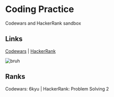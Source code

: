 # Coding Practice
Codewars and HackerRank sandbox

## Links

[Codewars](https://www.codewars.com/users/Falconair) |
[HackerRank](https://www.hackerrank.com/griffterrycode)

![bruh](https://media.giphy.com/media/zOvBKUUEERdNm/200.gif)

## Ranks 

Codewars: 6kyu | HackerRank: Problem Solving 2